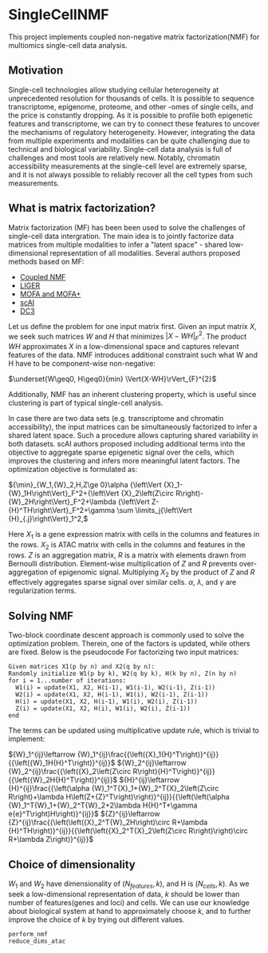 
# SingleCellNMF

This project implements coupled non-negative matrix factorization(NMF) for multiomics single-cell data analysis.

## Motivation

Single-cell technologies allow studying cellular heterogeneity at unprecedented resolution for thousands of cells. It is possible to sequence transcriptome, epigenome, proteome, and other -omes of single cells, and the price is constantly dropping. As it is possible to profile both epigenetic features and transcriptome, we can try to connect these features to uncover the mechanisms of regulatory heterogeneity. However, integrating the data from multiple experiments and modalities can be quite challenging due to technical and biological variability. Single-cell data analysis is full of challenges and most tools are relatively new. Notably, chromatin accessibility measurements at the single-cell level are extremely sparse, and it is not always possible to reliably recover all the cell types from such measurements.

## What is matrix factorization?

Matrix factorization (MF) has been been used to solve the challenges of single-cell data intergration. The main idea is to jointly factorize data matrices from multiple modalities to infer a "latent space" - shared low-dimensional representation of all modalities. Several authors proposed methods based on MF:

- [Coupled NMF](https://doi.org/10.1073/pnas.1805681115)
- [LIGER](https://doi.org/10.1016/j.cell.2019.05.006)
- [MOFA and MOFA+](https://doi.org/10.1186/s13059-020-02015-1)
- [scAI](https://doi.org/10.1186/s13059-020-1932-8)
- [DC3](https://doi.org/10.1038/s41467-019-12547-1)

Let us define the problem for one input matrix first. Given an input matrix $X$, we seek such matrices $W$ and $H$ that minimizes $|X - WH|^2_F$. The product $WH$ approximates $X$ in a low-dimensional space and captures relevant features of the data. NMF introduces additional constraint such what W and H have to be component-wise non-negative:

$\underset{W\geq0, H\geq0}{min} \Vert{X-WH}\rVert_{F}^{2}$

Additionally, NMF has an inherent clustering property, which is useful since clustering is part of typical single-cell analysis.

In case there are two data sets (e.g. transcriptome and chromatin accessibility), the input matrices can be simultaneously factorized to infer a shared latent space. Such a procedure allows capturing shared variability in both datasets. scAI authors proposed including additional terms into the objective to aggregate sparse epigenetic signal over the cells, which improves the clustering and infers more meaningful latent factors. The optimization objective is formulated as:

${\min}_{W_1,{W}_2,H,Z\ge 0}\alpha {\left\Vert {X}_1-{W}_1H\right\Vert}_F^2+{\left\Vert {X}_2\left(Z\circ R\right)-{W}_2H\right\Vert}_F^2+\lambda {\left\Vert Z-{H}^TH\right\Vert}_F^2+\gamma \sum \limits_j{\left\Vert {H}_{.j}\right\Vert}_1^2,$

Here $X_{1}$ is a gene expression matrix with cells in the columns and features in the rows. $X_{2}$ is ATAC matrix with cells in the columns and features in the rows. $Z$ is an aggregation matrix, $R$ is a matrix with elements drawn from Bernoulli distribution. Element-wise multiplication of $Z$ and $R$ prevents over-aggregation of epigenomic signal. Multiplying $X_{2}$ by the product of $Z$ and $R$ effectively aggregates sparse signal over similar cells. $\alpha$, $\lambda$, and $\gamma$ are regularization terms.

## Solving NMF

Two-block coordinate descent approach is commonly used to solve the optimization problem. Therein, one of the factors is updated, while others are fixed. Below is the pseudocode For factorizing two input matrices:
```
Given matrices X1(p by n) and X2(q by n):
Randomly initialize W1(p by k), W2(q by k), H(k by n), Z(n by n)
for i = 1...number of iterations:
  W1(i) = update(X1, X2, H(i-1), W1(i-1), W2(i-1), Z(i-1))
  W2(i) = update(X1, X2, H(i-1), W1(i), W2(i-1), Z(i-1))
  H(i) = update(X1, X2, H(i-1), W1(i), W2(i), Z(i-1))
  Z(i) = update(X1, X2, H(i), W1(i), W2(i), Z(i-1))
end
```
The terms can be updated using multiplicative update rule, which is trivial to implement:

${W}_1^{ij}\leftarrow {W}_1^{ij}\frac{{\left({X}_1{H}^T\right)}^{ij}}{{\left({W}_1H{H}^T\right)}^{ij}}$
${W}_2^{ij}\leftarrow {W}_2^{ij}\frac{{\left({X}_2\left(Z\circ R\right){H}^T\right)}^{ij}}{{\left({W}_2H{H}^T\right)}^{ij}}$
${H}^{ij}\leftarrow {H}^{ij}\frac{{\left(\alpha {W}_1^T{X}_1+{W}_2^T{X}_2\left(Z\circ R\right)+\lambda H\left(Z+{Z}^T\right)\right)}^{ij}}{{\left(\left(\alpha {W}_1^T{W}_1+{W}_2^T{W}_2+2\lambda H{H}^T+\gamma e{e}^T\right)H\right)}^{ij}}$
${Z}^{ij}\leftarrow {Z}^{ij}\frac{{\left(\left({X}_2^T{W}_2H\right)\circ R+\lambda {H}^TH\right)}^{ij}}{{\left(\left({X}_2^T{X}_2\left(Z\circ R\right)\right)\circ R+\lambda Z\right)}^{ij}}$

## Choice of dimensionality

$W_{1}$ and $W_{2}$ have dimensionality of $(N_{features}, k)$, and H is $(N_{cells}, k)$. As we seek a low-dimensional representation of data, $k$ should be lower than number of features(genes and loci) and cells. We can use our knowledge about biological system at hand to approximately choose $k$, and to further improve the choice of $k$ by trying out different values.

```@docs
perform_nmf
reduce_dims_atac
```
